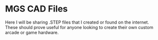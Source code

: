 # MGS CAD Files

Here I will be sharing .STEP files that I created or found on the internet.  These should prove useful for anyone looking to create their own custom arcade or game hardware. 

